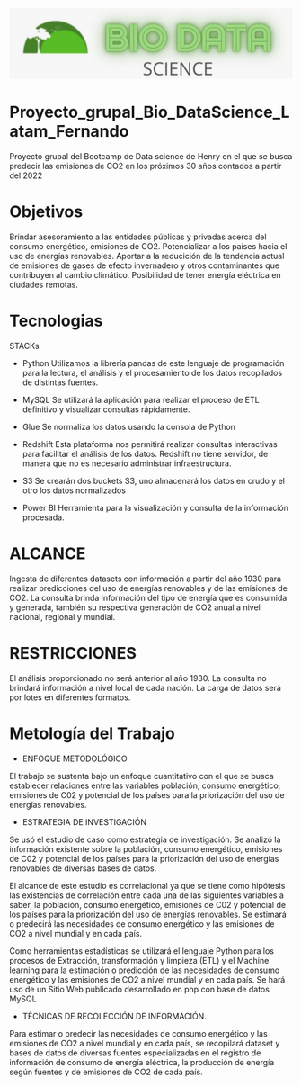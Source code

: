 ![image](Logo.jpeg)
# Proyecto_grupal_Bio_DataScience_Latam_Fernando
Proyecto grupal del Bootcamp de Data science de Henry en el que se busca predecir las emisiones de CO2 en los próximos 30 años contados a partir del 2022

# Objetivos

Brindar asesoramiento a las entidades públicas y privadas acerca del consumo energético, emisiones de CO2.
Potencializar a los países hacia el uso de energías renovables.
Aportar a la reducición de la tendencia actual de emisiones de gases de efecto invernadero y otros contaminantes que contribuyen al cambio climático.
Posibilidad de tener energía eléctrica en ciudades remotas.

# Tecnologias

STACKs

- Python
Utilizamos la librería pandas de este lenguaje de programación para la lectura, el análisis y el procesamiento de los datos recopilados de distintas fuentes.

- MySQL
Se utilizará la aplicación para realizar el proceso de ETL definitivo y visualizar consultas rápidamente.

- Glue
Se normaliza los datos usando la consola de Python

- Redshift
Esta plataforma nos permitirá realizar consultas interactivas para facilitar el análisis de los datos. Redshift no tiene servidor, de manera que no es  necesario administrar infraestructura.

- S3
Se crearán dos buckets S3, uno almacenará los datos en crudo y el otro los datos normalizados

- Power BI
Herramienta para la visualización y consulta de la información procesada.

# ALCANCE

Ingesta de diferentes datasets con información a partir del año 1930 para realizar predicciones del uso de energías renovables y de las emisiones de CO2.
La consulta brinda información del tipo de energía que es consumida y generada, también su respectiva generación de CO2 anual a nivel nacional, regional y mundial.

# RESTRICCIONES

El análisis proporcionado no será anterior al año 1930.
La consulta no brindará información a nivel local de cada nación.
La carga de datos será por lotes en diferentes formatos.

# Metología del Trabajo

- ENFOQUE METODOLÓGICO

El trabajo se sustenta bajo un enfoque cuantitativo con el que se busca establecer relaciones entre las variables población, consumo energético, emisiones de C02 y potencial de los países para la priorización del uso de energías renovables.

- ESTRATEGIA DE INVESTIGACIÓN

Se usó el estudio de caso como estrategia de investigación. Se analizó la información existente sobre la población, consumo energético, emisiones de C02 y potencial de los países para la priorización del uso de energías renovables de diversas bases de datos.

El alcance de este estudio es correlacional ya que se tiene como hipótesis las existencias de correlación entre cada una de las siguientes variables a saber, la población, consumo energético, emisiones de C02 y potencial de los países para la priorización del uso de energías renovables. Se estimará o predecirá las necesidades de consumo energético y las emisiones de CO2 a nivel mundial y en cada país.

Como herramientas estadísticas se utilizará el lenguaje Python para los procesos de Extracción, transformación y limpieza (ETL) y el Machine learning para la estimación o predicción de las necesidades de consumo energético y las emisiones de CO2 a nivel mundial y en cada país. Se hará uso de un Sitio Web publicado desarrollado en php con base de datos MySQL

- TÉCNICAS DE RECOLECCIÓN DE INFORMACIÓN.

Para estimar o predecir las necesidades de consumo energético y las emisiones de CO2 a nivel mundial y en cada país, se recopilará dataset y bases de datos de diversas fuentes especializadas en el registro de información de consumo de energía eléctrica, la producción de energía según fuentes y de emisiones de CO2 de cada país.
